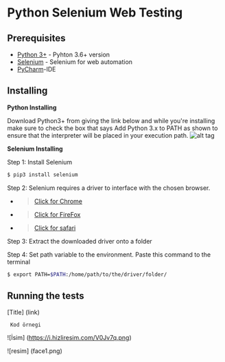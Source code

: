 # Python Selenium Web Testing

## Prerequisites
* [Python 3+](https://www.python.org/download/releases/3.0/?) - Pyhton 3.6+ version
* [Selenium](https://github.com/SeleniumHQ/selenium) - Selenium for web automation
* [PyCharm](https://www.jetbrains.com/pycharm/)-IDE

## Installing 
**Python Installing**

Download Python3+ from giving the link below and while you're installing make sure to check the box that says Add Python 3.x to PATH as shown to ensure that the interpreter will be placed in your execution path.
![alt tag](Libraries\Pictures\2.png "Description goes here")

**Selenium Installing**

Step 1: Install Selenium 
```sh
$ pip3 install selenium
```

Step 2: Selenium requires a driver to interface with the chosen browser.
* >  [Click for Chrome](https://sites.google.com/a/chromium.org/chromedriver/downloads) 
* >  [Click for FireFox](https://github.com/mozilla/geckodriver/releases)
* >  [Click for safari](https://webkit.org/blog/6900/webdriver-support-in-safari-10)

Step 3: Extract the downloaded driver onto a folder

Step 4: Set path variable to the environment. Paste this command to the terminal
```sh
$ export PATH=$PATH:/home/path/to/the/driver/folder/
```
## Running the tests

[Title] (link) 

<code>  Kod örnegi </code>

![İsim] (https://i.hizliresim.com/V0Jv7q.png)

![resim] (face1.png)
